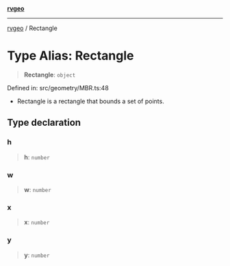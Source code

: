 [**rvgeo**](../README.md)

***

[rvgeo](../globals.md) / Rectangle

# Type Alias: Rectangle

> **Rectangle**: `object`

Defined in: src/geometry/MBR.ts:48

- Rectangle is a rectangle that bounds a set of points.

## Type declaration

### h

> **h**: `number`

### w

> **w**: `number`

### x

> **x**: `number`

### y

> **y**: `number`

